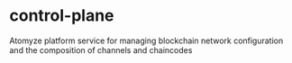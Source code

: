 # control-plane
Atomyze platform service for managing blockchain network configuration and the composition of channels and chaincodes
